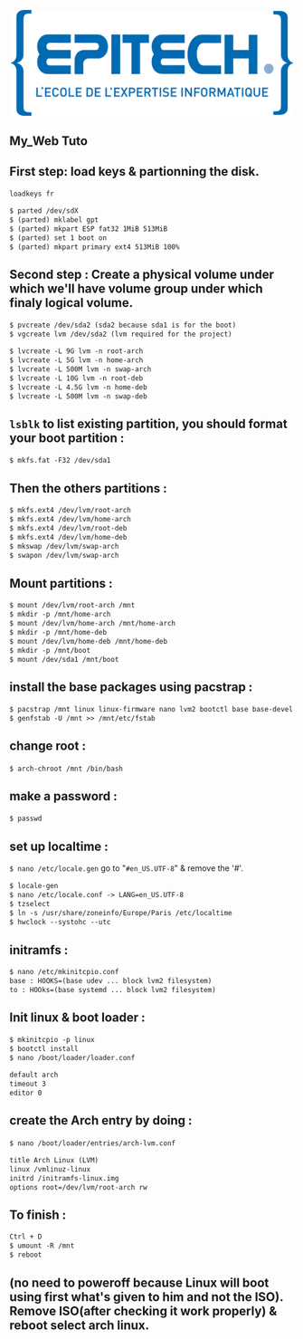 ![](Epitech.png "Epitech")

## My_Web Tuto 

## First step: load keys & partionning the disk.
```
loadkeys fr
```

```
$ parted /dev/sdX
$ (parted) mklabel gpt
$ (parted) mkpart ESP fat32 1MiB 513MiB
$ (parted) set 1 boot on
$ (parted) mkpart primary ext4 513MiB 100%
```

## Second step : Create a physical volume under which we'll have volume group under which finaly logical volume.

```
$ pvcreate /dev/sda2 (sda2 because sda1 is for the boot)
$ vgcreate lvm /dev/sda2 (lvm required for the project)
```
```
$ lvcreate -L 9G lvm -n root-arch
$ lvcreate -L 5G lvm -n home-arch
$ lvcreate -L 500M lvm -n swap-arch
$ lvcreate -L 10G lvm -n root-deb
$ lvcreate -L 4.5G lvm -n home-deb
$ lvcreate -L 500M lvm -n swap-deb
```
## `lsblk` to list existing partition, you should format your boot partition :

`$ mkfs.fat -F32 /dev/sda1` 
 
## Then the others partitions :

```
$ mkfs.ext4 /dev/lvm/root-arch 
$ mkfs.ext4 /dev/lvm/home-arch 
$ mkfs.ext4 /dev/lvm/root-deb 
$ mkfs.ext4 /dev/lvm/home-deb 
$ mkswap /dev/lvm/swap-arch 
$ swapon /dev/lvm/swap-arch
```
## Mount partitions :

```
$ mount /dev/lvm/root-arch /mnt
$ mkdir -p /mnt/home-arch
$ mount /dev/lvm/home-arch /mnt/home-arch
$ mkdir -p /mnt/home-deb
$ mount /dev/lvm/home-deb /mnt/home-deb
$ mkdir -p /mnt/boot
$ mount /dev/sda1 /mnt/boot 
```
## install the base packages using pacstrap :
```
$ pacstrap /mnt linux linux-firmware nano lvm2 bootctl base base-devel
$ genfstab -U /mnt >> /mnt/etc/fstab 
```
## change root :
`$ arch-chroot /mnt /bin/bash`
## make a password :
`$ passwd` 
## set up localtime : 
`$ nano /etc/locale.gen`
go to "`#en_US.UTF-8`" & remove the '#'.
```
$ locale-gen
$ nano /etc/locale.conf -> LANG=en_US.UTF-8
$ tzselect
$ ln -s /usr/share/zoneinfo/Europe/Paris /etc/localtime
$ hwclock --systohc --utc
```
## initramfs :
```
$ nano /etc/mkinitcpio.conf
base : HOOKS=(base udev ... block lvm2 filesystem)
to : HOOks=(base systemd ... block lvm2 filesystem)
```
## Init linux & boot loader :
```
$ mkinitcpio -p linux 
$ bootctl install 
$ nano /boot/loader/loader.conf
```
```
default arch
timeout 3
editor 0
```
## create the Arch entry by doing :

`$ nano /boot/loader/entries/arch-lvm.conf`
```
title Arch Linux (LVM) 
linux /vmlinuz-linux 
initrd /initramfs-linux.img 
options root=/dev/lvm/root-arch rw 
```
## To finish :
```
Ctrl + D
$ umount -R /mnt 
$ reboot
```
## (no need to poweroff because Linux will boot using first what's given to him and not the ISO). Remove ISO(after checking it work properly) & reboot select arch linux.
